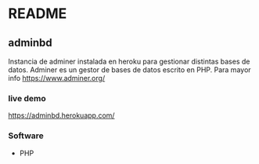 # README

## adminbd
Instancia de adminer instalada en heroku para gestionar distintas bases de datos. Adminer es un gestor de bases de datos escrito en PHP. Para mayor info https://www.adminer.org/


### live demo
https://adminbd.herokuapp.com/


### Software

* PHP